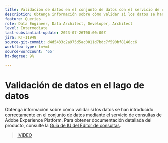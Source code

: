 ```yaml
---
title: Validación de datos en el conjunto de datos con el servicio de consultas
description: Obtenga información sobre cómo validar si los datos se han introducido correctamente en el conjunto de datos mediante el servicio de consultas de Adobe Experience Platform.
feature: Queries
role: Data Engineer, Data Architect, Developer, Architect
level: Intermediate
last-substantial-update: 2023-07-26T00:00:00Z
jira: KT-11948
source-git-commit: d4d5433c2a975d5ac0011d7bdc7f590bf8146cc6
workflow-type: tm+mt
source-wordcount: '65'
ht-degree: 9%

---
```


# Validación de datos en el lago de datos

Obtenga información sobre cómo validar si los datos se han introducido correctamente en el conjunto de datos mediante el servicio de consultas de Adobe Experience Platform. Para obtener documentación detallada del producto, consulte la [Guía de IU del Editor de consultas](https://experienceleague.adobe.com/docs/experience-platform/query/home.html?lang=es).

>[!VIDEO](https://video.tv.adobe.com/v/3416130?learn=on)

